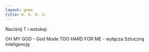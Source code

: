 ```yaml
---
layout: game
title: H. E. D. Z.
---
```


Naciśnij T i wstukaj:

OH MY GOD 	- God Mode
TOO HARD FOR ME	- wyłącza Sztuczną Inteligencję
